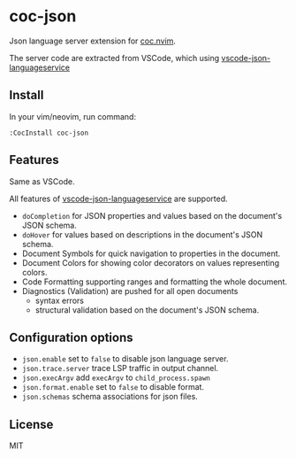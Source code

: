 # coc-json

Json language server extension for [coc.nvim](https://github.com/neoclide/coc.nvim).

The server code are extracted from VSCode, which using
[vscode-json-languageservice](https://www.npmjs.com/package/vscode-json-languageservice)

## Install

In your vim/neovim, run command:

```
:CocInstall coc-json
```

## Features

Same as VSCode.

All features of [vscode-json-languageservice](https://www.npmjs.com/package/vscode-json-languageservice) are supported.

* `doCompletion` for JSON properties and values based on the document's JSON schema.
* `doHover`  for values based on descriptions in the document's JSON schema.<Paste>
* Document Symbols for quick navigation to properties in the document.
* Document Colors for showing color decorators on values representing colors.
* Code Formatting supporting ranges and formatting the whole document.
* Diagnostics (Validation) are pushed for all open documents
    * syntax errors
    * structural validation based on the document's JSON schema.

## Configuration options

* `json.enable` set to `false` to disable json language server.
* `json.trace.server` trace LSP traffic in output channel.
* `json.execArgv` add `execArgv` to `child_process.spawn`
* `json.format.enable` set to `false` to disable format.
* `json.schemas` schema associations for json files.

## License

MIT
